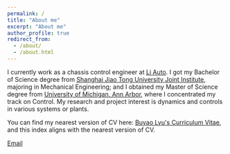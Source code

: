 ```yaml
---
permalink: /
title: "About me"
excerpt: "About me"
author_profile: true
redirect_from: 
  - /about/
  - /about.html
---
```


I currently work as a chassis control engineer at [Li Auto](https://ir.lixiang.com/). I got my Bachelor of Science degree from [Shanghai Jiao Tong University Joint Institute](https://www.ji.sjtu.edu.cn/), majoring in Mechanical Engineering; and I obtained my Master of Science degree from [University of Michigan, Ann Arbor](https://me.engin.umich.edu/), where I concentrated my track on Control. My research and project interest is dynamics and controls in various systems or plants.

You can find my nearest version of CV here: [Buyao Lyu's Curriculum Vitae](..assets/CV.pdf), and this index aligns with the nearest version of CV.

[Email](mailto:wqrydqk@umich.edu)

